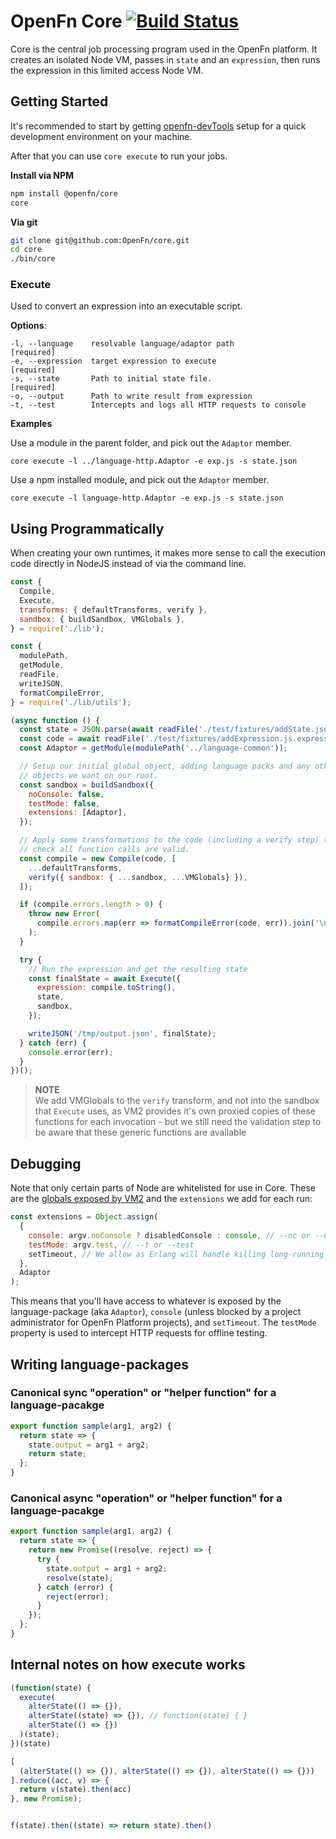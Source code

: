 # OpenFn Core [![Build Status](https://travis-ci.org/OpenFn/core.svg?branch=master)](https://travis-ci.org/OpenFn/core)

Core is the central job processing program used in the OpenFn platform. It
creates an isolated Node VM, passes in `state` and an `expression`, then runs
the expression in this limited access Node VM.

## Getting Started

It's recommended to start by getting [openfn-devTools](https://github.com/OpenFn/openfn-devtools) 
setup for a quick development environment on your machine. 

After that you can use `core execute` to run your jobs.

**Install via NPM**

```sh
npm install @openfn/core
core
```

**Via git**

```sh
git clone git@github.com:OpenFn/core.git
cd core
./bin/core
```

### Execute

Used to convert an expression into an executable script.

**Options**:

```
-l, --language    resolvable language/adaptor path                [required]
-e, --expression  target expression to execute                    [required]
-s, --state       Path to initial state file.                     [required]
-o, --output      Path to write result from expression
-t, --test        Intercepts and logs all HTTP requests to console
```

**Examples**

Use a module in the parent folder, and pick out the `Adaptor` member.

```
core execute -l ../language-http.Adaptor -e exp.js -s state.json
```

Use a npm installed module, and pick out the `Adaptor` member.

```
core execute -l language-http.Adaptor -e exp.js -s state.json
```

## Using Programmatically

When creating your own runtimes, it makes more sense to call the execution
code directly in NodeJS instead of via the command line.

```js
const {
  Compile,
  Execute,
  transforms: { defaultTransforms, verify },
  sandbox: { buildSandbox, VMGlobals },
} = require('./lib');

const {
  modulePath,
  getModule,
  readFile,
  writeJSON,
  formatCompileError,
} = require('./lib/utils');

(async function () {
  const state = JSON.parse(await readFile('./test/fixtures/addState.json'));
  const code = await readFile('./test/fixtures/addExpression.js.expression');
  const Adaptor = getModule(modulePath('../language-common'));

  // Setup our initial global object, adding language packs and any other
  // objects we want on our root.
  const sandbox = buildSandbox({
    noConsole: false,
    testMode: false,
    extensions: [Adaptor],
  });

  // Apply some transformations to the code (including a verify step) to
  // check all function calls are valid.
  const compile = new Compile(code, [
    ...defaultTransforms,
    verify({ sandbox: { ...sandbox, ...VMGlobals} }),
  ]);

  if (compile.errors.length > 0) {
    throw new Error(
      compile.errors.map(err => formatCompileError(code, err)).join('\n')
    );
  }

  try {
    // Run the expression and get the resulting state
    const finalState = await Execute({
      expression: compile.toString(),
      state,
      sandbox,
    });

    writeJSON('/tmp/output.json', finalState);
  } catch (err) {
    console.error(err);
  }
})();
```

> **NOTE**  
> We add VMGlobals to the `verify` transform, and not into
> the sandbox that `Execute` uses, as VM2 provides it's own proxied copies
> of these functions for each invocation - but we still need the validation
> step to be aware that these generic functions are available

## Debugging

Note that only certain parts of Node are whitelisted for use in Core.
These are the [globals exposed by VM2](https://github.com/patriksimek/vm2/blob/a63bef73e7239f9d14e48280b3c6f6763a5145d5/lib/main.js#L240-L265)
and the `extensions` we add for each run:

```js
const extensions = Object.assign(
  {
    console: argv.noConsole ? disabledConsole : console, // --nc or --noConsole
    testMode: argv.test, // --t or --test
    setTimeout, // We allow as Erlang will handle killing long-running VMs.
  },
  Adaptor
);
```

This means that you'll have access to whatever is exposed by the
language-package (aka `Adaptor`), `console` (unless blocked by a project
administrator for OpenFn Platform projects), and `setTimeout`. The `testMode`
property is used to intercept HTTP requests for offline testing.

## Writing language-packages

### Canonical sync "operation" or "helper function" for a language-pacakge

```js
export function sample(arg1, arg2) {
  return state => {
    state.output = arg1 + arg2;
    return state;
  };
}
```

### Canonical async "operation" or "helper function" for a language-pacakge

```js
export function sample(arg1, arg2) {
  return state => {
    return new Promise((resolve, reject) => {
      try {
        state.output = arg1 + arg2;
        resolve(state);
      } catch (error) {
        reject(error);
      }
    });
  };
}
```

## Internal notes on how execute works

```js
(function(state) {
  execute(
    alterState(() => {}),
    alterState((state) => {}), // function(state) { }
    alterState(() => {})
  )(state);
})(state)

[
  (alterState(() => {}), alterState(() => {}), alterState(() => {}))
].reduce((acc, v) => {
  return v(state).then(acc)
}, new Promise);


f(state).then((state) => return state).then()
```
